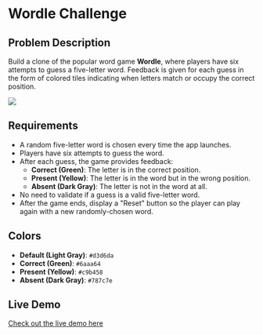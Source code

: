 # Wordle Challenge

## Problem Description

Build a clone of the popular word game **Wordle**, where players have six attempts to guess a five-letter word. Feedback is given for each guess in the form of colored tiles indicating when letters match or occupy the correct position.

<img src="public/images/demo.png"/>

## Requirements

- A random five-letter word is chosen every time the app launches.
- Players have six attempts to guess the word.
- After each guess, the game provides feedback:
  - **Correct (Green)**: The letter is in the correct position.
  - **Present (Yellow)**: The letter is in the word but in the wrong position.
  - **Absent (Dark Gray)**: The letter is not in the word at all.
- No need to validate if a guess is a valid five-letter word.
- After the game ends, display a "Reset" button so the player can play again with a new randomly-chosen word.

## Colors

- **Default (Light Gray)**: `#d3d6da`
- **Correct (Green)**: `#6aaa64`
- **Present (Yellow)**: `#c9b458`
- **Absent (Dark Gray)**: `#787c7e`

## Live Demo

[Check out the live demo here](#)
